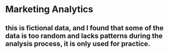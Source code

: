 # Marketing Analytics
##  this is fictional data, and I found that some of the data is too random and lacks patterns during the analysis process, it is only used for practice.

